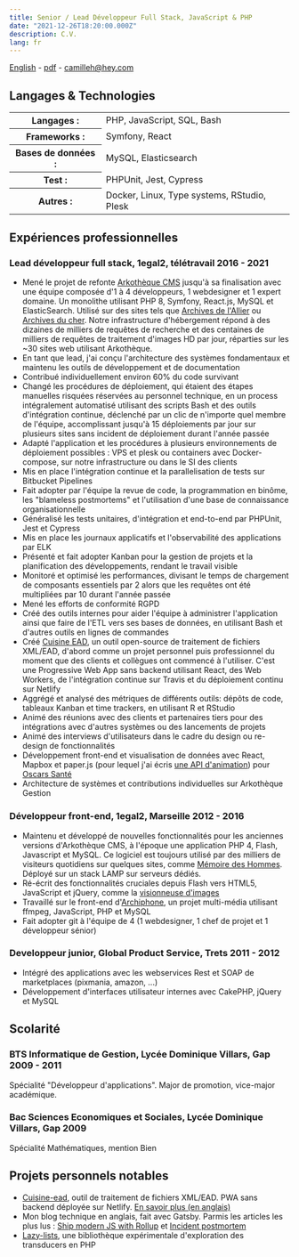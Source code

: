 ```yaml
---
title: Senior / Lead Développeur Full Stack, JavaScript & PHP
date: "2021-12-26T18:20:00.000Z"
description: C.V.
lang: fr
---
```

[English](/resume/) - <a href="camille-hodoul.pdf" target="_blank" download>pdf</a> - camilleh@hey.com

## Langages & Technologies
<table class="resume-table">
    <tbody>
        <tr>
            <th scope="row">Langages :</th>
            <td>PHP, JavaScript, SQL, Bash</td>
        </tr>
        <tr>
            <th scope="row">Frameworks :</th>
            <td>Symfony, React</td>
        </tr>
        <tr>
            <th scope="row">Bases de données :</th>
            <td>MySQL, Elasticsearch</td>
        </tr>
        <tr>
            <th scope="row">Test :</th>
            <td>PHPUnit, Jest, Cypress</td>
        </tr>
        <tr>
            <th scope="row">Autres :</th>
            <td>Docker, Linux, Type systems, RStudio, Plesk</td>
        </tr>
    </tbody>
</table>			

## Expériences professionnelles

<h3 class="resume-heading">
    <span>Lead développeur full stack, 1egal2, télétravail</span>
    <span>2016 - 2021</span>
</h3>

* Mené le projet de refonte [Arkothèque CMS](https://arkotheque.fr) jusqu'à sa finalisation avec une équipe composée d'1 à 4 développeurs, 1 webdesigner et 1 expert domaine. Un monolithe utilisant PHP 8, Symfony, React.js, MySQL et ElasticSearch. Utilisé sur des sites tels que [Archives de l'Allier](https://archives.allier.fr) ou [Archives du cher](https://archives18.fr/). Notre infrastructure d'hébergement répond à des dizaines de milliers de requêtes de recherche et des centaines de milliers de requêtes de traitement d'images HD par jour, réparties sur les ~30 sites web utilisant Arkothèque.
* En tant que lead, j'ai conçu l'architecture des systèmes fondamentaux et maintenu les outils de développement et de documentation
* Contribué individuellement environ 60% du code survivant
* Changé les procédures de déploiement, qui étaient des étapes manuelles risquées réservées au personnel technique, en un process intégralement automatisé utilisant des scripts Bash et des outils d'intégration continue, déclenché par un clic de n'importe quel membre de l'équipe, accomplissant jusqu'à 15 déploiements par jour sur plusieurs sites sans incident de déploiement durant l'année passée
* Adapté l'application et les procédures à plusieurs environnements de déploiement possibles : VPS et plesk ou containers avec Docker-compose, sur notre infrastructure ou dans le SI des clients
* Mis en place l'intégration continue et la parallelisation de tests sur Bitbucket Pipelines
* Fait adopter par l'équipe la revue de code, la programmation en binôme, les "blameless postmortems" et l'utilisation d'une base de connaissance organisationnelle
* Généralisé les tests unitaires, d'intégration et end-to-end par PHPUnit, Jest et Cypress
* Mis en place les journaux applicatifs et l'observabilité des applications par ELK
* Présenté et fait adopter Kanban pour la gestion de projets et la planification des développements, rendant le travail visible
* Monitoré et optimisé les performances, divisant le temps de chargement de composants essentiels par 2 alors que les requêtes ont été multipliées par 10 durant l'année passée
* Mené les efforts de conformité RGPD
* Créé des outils internes pour aider l'équipe à administrer l'application ainsi que faire de l'ETL vers ses bases de données, en utilisant Bash et d'autres outils en lignes de commandes
* Créé [Cuisine EAD](https://cuisine-ead.netlify.app), un outil open-source de traitement de fichiers XML/EAD, d'abord comme un projet personnel puis professionnel du moment que des clients et collègues ont commencé à l'utiliser. C'est une Progressive Web App sans backend utilisant React, des Web Workers, de l'intégration continue sur Travis et du déploiement continu sur Netlify
* Aggrégé et analysé des métriques de différents outils: dépôts de code, tableaux Kanban et time trackers, en utilisant R et RStudio
* Animé des réunions avec des clients et partenaires tiers pour des intégrations avec d'autres systèmes ou des lancements de projets
* Animé des interviews d'utilisateurs dans le cadre du design ou re-design de fonctionnalités
* Développement front-end et visualisation de données avec React, Mapbox et paper.js (pour lequel j'ai écris [une API d'animation](https://github.com/camille-hdl/animatePaper.js)) pour [Oscars Santé](https://www.oscarsante.org/)
* Architecture de systèmes et contributions individuelles sur Arkothèque Gestion

<h3 class="resume-heading">
    <span>Développeur front-end, 1egal2, Marseille</span>
    <span>2012 - 2016</span>
</h3>

* Maintenu et développé de nouvelles fonctionnalités pour les anciennes versions d'Arkothèque CMS, à l'époque une application PHP 4, Flash, Javascript et MySQL. Ce logiciel est toujours utilisé par des milliers de visiteurs quotidiens sur quelques sites, comme [Mémoire des Hommes](https://www.memoiredeshommes.sga.defense.gouv.fr/). Déployé sur un stack LAMP sur serveurs dédiés.
* Ré-écrit des fonctionnalités cruciales depuis Flash vers HTML5, JavaScript et jQuery, comme la [visionneuse d'images](https://www.memoiredeshommes.sga.defense.gouv.fr/fr/ark:/40699/m00523ac7d3d2856/5242c6eab9ed9)
* Travaillé sur le front-end d'[Archiphone](https://www.1egal2.com/a/525/archiphone/), un projet multi-média utilisant ffmpeg, JavaScript, PHP et MySQL
* Fait adopter git à l'équipe de 4 (1 webdesigner, 1 chef de projet et 1 développeur sénior)

<h3 class="resume-heading">
    <span>Developpeur junior, Global Product Service, Trets</span>
    <span>2011 - 2012</span>
</h3>

* Intégré des applications avec les webservices Rest et SOAP de marketplaces (pixmania, amazon, ...)
* Développement d'interfaces utilisateur internes avec CakePHP, jQuery et MySQL

## Scolarité

<h3 class="resume-heading">
    <span>BTS Informatique de Gestion, Lycée Dominique Villars, Gap</span>
    <span>2009 - 2011</span>
</h3>

Spécialité "Développeur d'applications". Major de promotion, vice-major académique.

<h3 class="resume-heading">
    <span>Bac Sciences Economiques et Sociales, Lycée Dominique Villars, Gap</span>
    <span>2009</span>
</h3>

Spécialité Mathématiques, mention Bien
## Projets personnels notables

* [Cuisine-ead](https://github.com/camille-hdl/cuisine-ead), outil de traitement de fichiers XML/EAD. PWA sans backend déployée sur Netlify. [En savoir plus (en anglais)](/cuisine-ead)
* Mon blog technique en anglais, fait avec Gatsby. Parmis les articles les plus lus : [Ship modern JS with Rollup](/ship-modern-javascript-rollup/) et [Incident postmortem](/incident-postmortem/)
* [Lazy-lists](https://libraries.io/packagist/camille-hdl%2Flazy-lists), une bibliothèque expérimentale d'exploration des transducers en PHP
